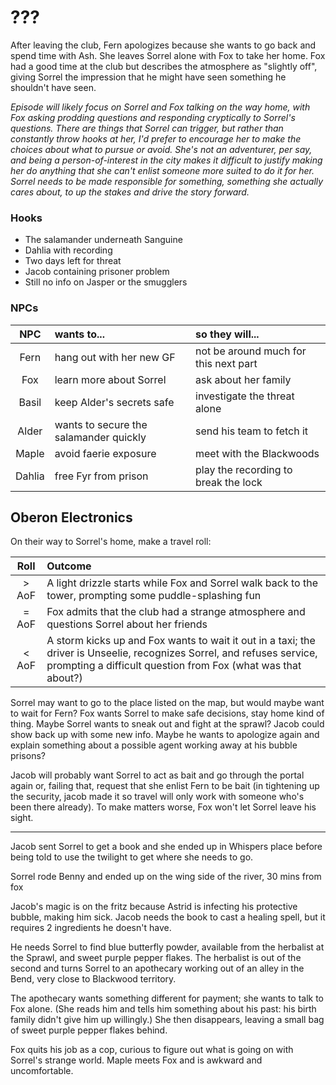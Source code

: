# ???
After leaving the club, Fern apologizes because she wants to go back and spend time with Ash. She leaves Sorrel alone with Fox to take her home. Fox had a good time at the club but describes the atmosphere as "slightly off", giving Sorrel the impression that he might have seen something he shouldn't have seen.

_Episode will likely focus on Sorrel and Fox talking on the way home, with Fox asking prodding questions and responding cryptically to Sorrel's questions. There are things that Sorrel can trigger, but rather than constantly throw hooks at her, I'd prefer to encourage her to make the choices about what to pursue or avoid. She's not an adventurer, per say, and being a person-of-interest in the city makes it difficult to justify making her do anything that she can't enlist someone more suited to do it for her. Sorrel needs to be made responsible for something, something she actually cares about, to up the stakes and drive the story forward._      

### Hooks

- The salamander underneath Sanguine
- Dahlia with recording
- Two days left for threat
- Jacob containing prisoner problem
- Still no info on Jasper or the smugglers

### NPCs
| NPC | wants to... | so they will... |
|:---:|:--- |:--- |
| Fern | hang out with her new GF | not be around much for this next part |
| Fox | learn more about Sorrel | ask about her family |
| Basil | keep Alder's secrets safe | investigate the threat alone |
| Alder | wants to secure the salamander quickly | send his team to fetch it |
| Maple | avoid faerie exposure | meet with the Blackwoods |
| Dahlia | free Fyr from prison | play the recording to break the lock |

## Oberon Electronics
On their way to Sorrel's home, make a travel roll:

| Roll | Outcome |
|:---:|:--- |
| &gt; AoF | A light drizzle starts while Fox and Sorrel walk back to the tower, prompting some puddle-splashing fun |
| = AoF | Fox admits that the club had a strange atmosphere and questions Sorrel about her friends |
| &lt; AoF | A storm kicks up and Fox wants to wait it out in a taxi; the driver is Unseelie, recognizes Sorrel, and refuses service, prompting a difficult question from Fox (what was that about?) |

Sorrel may want to go to the place listed on the map, but would maybe want to wait for Fern? Fox wants Sorrel to make safe decisions, stay home kind of thing. Maybe Sorrel wants to sneak out and fight at the sprawl? Jacob could show back up with some new info. Maybe he wants to apologize again and explain something about a possible agent working away at his bubble prisons?

Jacob will probably want Sorrel to act as bait and go through the portal again or, failing that, request that she enlist Fern to be bait (in tightening up the security, jacob made it so travel will only work with someone who's been there already). To make matters worse, Fox won't let Sorrel leave his sight.

<hr/>

Jacob sent Sorrel to get a book and she ended up in Whispers place before being told to use the twilight to get where she needs to go. 

Sorrel rode Benny and ended up on the wing side of the river, 30 mins from fox

Jacob's magic is on the fritz because Astrid is infecting his protective bubble, making him sick. Jacob needs the book to cast a healing spell, but it requires 2 ingredients he doesn't have.

He needs Sorrel to find blue butterfly powder, available from the herbalist at the Sprawl, and sweet purple pepper flakes. The herbalist is out of the second and turns Sorrel to an apothecary working out of an alley in the Bend, very close to Blackwood territory. 

The apothecary wants something different for payment; she wants to talk to Fox alone. (She reads him and tells him something about his past: his birth family didn't give him up willingly.) She then disappears, leaving a small bag of sweet purple pepper flakes behind.

Fox quits his job as a cop, curious to figure out what is going on with Sorrel's strange world. Maple meets Fox and is awkward and uncomfortable.
